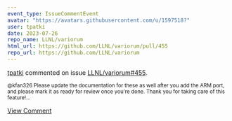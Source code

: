 ```yaml
---
event_type: IssueCommentEvent
avatar: "https://avatars.githubusercontent.com/u/1597518?"
user: tpatki
date: 2023-07-26
repo_name: LLNL/variorum
html_url: https://github.com/LLNL/variorum/pull/455
repo_url: https://github.com/LLNL/variorum
---
```


<a href='https://github.com/tpatki' target='_blank'>tpatki</a> commented on issue <a href='https://github.com/LLNL/variorum/pull/455' target='_blank'>LLNL/variorum#455</a>.

<small>@kfan326 Please update the documentation for these as well after you add the ARM port, and please mark it as ready for review once you're done. Thank you for taking care of this feature!...</small>

<a href='https://github.com/LLNL/variorum/pull/455' target='_blank'>View Comment</a>
